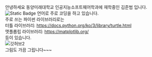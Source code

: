 안녕하세요 동양미래대학교 인공지능소프트웨어학과에 재학중인 김준범 입니다.<br>
<img alt="Static Badge" src="https://img.shields.io/badge/build-java-brightgreen?style=flat&logo=app&logoColor=violet&label=python&labelColor=abcdef&color=fedcba&cacheSeconds=3600">
언어로 주로 코딩을 하고 있습니다.<br>
주로 쓰는 파이썬 라이브러리로는 <br>
터틀 라이브러리: https://docs.python.org/ko/3/library/turtle.html <br>
맷플롭립 라이브러리: https://matplotlib.org/  <br>
등이 있습니다.<br>
![깃허브2](https://github.com/rlawnsqja2/rlawnsqja2/assets/127375397/8951e709-77b4-47ef-ac37-450d00183b77) <br>
그림도 가끔 그립니다~~~
